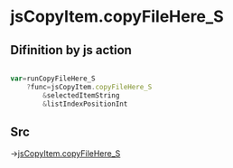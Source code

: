 # jsCopyItem.copyFileHere_S

## Difinition by js action

```js.js

var=runCopyFileHere_S
	?func=jsCopyItem.copyFileHere_S
		&selectedItemString
		&listIndexPositionInt
```

## Src

->[jsCopyItem.copyFileHere_S](https://github.com/puutaro/CommandClick/blob/master/app/src/main/java/com/puutaro/commandclick/fragment_lib/terminal_fragment/js_interface/list_index/JsCopyItem.kt#L69)


